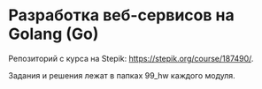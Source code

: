 # Разработка веб-сервисов на Golang (Go)

Репозиторий с курса на Stepik: https://stepik.org/course/187490/.

Задания и решения лежат в папках 99_hw каждого модуля.